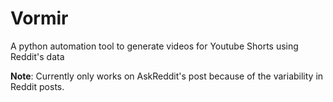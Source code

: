 # Vormir
A python automation tool to generate videos for Youtube Shorts using Reddit's data

**Note**: Currently only works on AskReddit's post because of the variability in Reddit posts.
